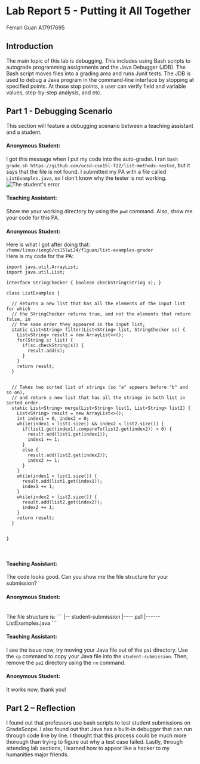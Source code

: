 # Lab Report 5 - Putting it All Together
Ferrari Guan A17917695

## Introduction

The main topic of this lab is debugging. This includes using Bash scripts to autograde programming assignments and the Java Debugger (JDB). The Bash script moves files into a grading area and runs Junit tests. The JDB is used to debug a Java program in the command-line interface by stopping at specified points. At those stop points, a user can verify field and variable values, step-by-step analysis, and etc. 

## Part 1 - Debugging Scenario 

This section will feature a debugging scenario between a teaching assistant and a student. 
<br />
#### Anonymous Student:
I got this message when I put my code into the auto-grader. I ran ```bash grade.sh https://github.com/ucsd-cse15l-f22/list-methods-nested```, but it says that the file is not found. I submitted my PA with a file called ```ListExamples.java```, so I don't know why the tester is not working. 
<br />
![The student's error](https://b2bomber2.github.io/cse15l-lab-reports/Photos/lab5-1.png) <br />

#### Teaching Assistant:
Show me your working directory by using the ```pwd``` command. Also, show me your code for this PA. 
<br />

#### Anonymous Student: 
Here is what I got after doing that:
```/home/linux/ieng6/cs15lwi24/f1guan/list-examples-grader``` <br />
Here is my code for the PA: <br />
```
import java.util.ArrayList;
import java.util.List;

interface StringChecker { boolean checkString(String s); }

class ListExamples {

  // Returns a new list that has all the elements of the input list for which
  // the StringChecker returns true, and not the elements that return false, in
  // the same order they appeared in the input list;
  static List<String> filter(List<String> list, StringChecker sc) {
    List<String> result = new ArrayList<>();
    for(String s: list) {
      if(sc.checkString(s)) {
        result.add(s);
      }
    }
    return result;
  }


  // Takes two sorted list of strings (so "a" appears before "b" and so on),
  // and return a new list that has all the strings in both list in sorted order.
  static List<String> merge(List<String> list1, List<String> list2) {
    List<String> result = new ArrayList<>();
    int index1 = 0, index2 = 0;
    while(index1 < list1.size() && index2 < list2.size()) {
      if(list1.get(index1).compareTo(list2.get(index2)) < 0) {
        result.add(list1.get(index1));
        index1 += 1;
      }
      else {
        result.add(list2.get(index2));
        index2 += 1;
      }
    }
    while(index1 < list1.size()) {
      result.add(list1.get(index1));
      index1 += 1;
    }
    while(index2 < list2.size()) {
      result.add(list2.get(index2));
      index2 += 1;
    }
    return result;
  }


}
```
<br />

#### Teaching Assistant: 
The code looks good. Can you show me the file structure for your submission? 
<br />

#### Anonymous Student: 
<br />
The file structure is: 
```
|-- student-submission
|---- pa1
|------ ListExamples.java
```
<br />

#### Teaching Assistant: 
I see the issue now, try moving your Java file out of the ```pa1``` directory. Use the ```cp``` command to copy your Java file into the ```student-submission```. Then, remove the ```pa1``` directory using the ```rm``` command. 
<br />

#### Anonymous Student: 
It works now, thank you!
<br />

## Part 2 – Reflection 

I found out that professors use bash scripts to test student submissions on GradeScope. I also found out that Java has a built-in debugger that can run through code line by line. I thought that this process could be much more thorough than trying to figure out why a test case failed. Lastly, through attending lab sections, I learned how to appear like a hacker to my humanities major friends. 
